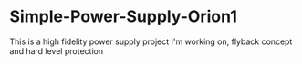 # Simple-Power-Supply-Orion1
This is a high fidelity power supply project I'm working on, flyback concept and hard level protection
